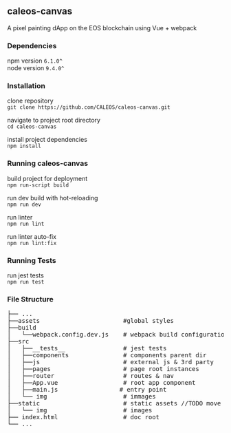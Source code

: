 ## caleos-canvas

A pixel painting dApp on the EOS blockchain using Vue + webpack

### Dependencies

npm version `6.1.0^` <br/>
node version `9.4.0^`

### Installation
clone repository<br/>
`git clone https://github.com/CALEOS/caleos-canvas.git` <br/>

navigate to project root directory<br/>
`cd caleos-canvas` <br/>

install project dependencies<br/>
`npm install` <br/>

### Running caleos-canvas
build project for deployment<br />
`npm run-script build`<br />

run dev build with hot-reloading<br />
`npm run dev`<br />

run linter<br />
`npm run lint`<br />

run linter auto-fix<br />
`npm run lint:fix`<br />

### Running Tests

run jest tests<br />
`npm run test`  

### File Structure
<pre>
├── ...
├──assets                       #global styles
├──build   
│   └──webpack.config.dev.js    # webpack build configuration        
├──src                           
│   ├──__tests__                # jest tests     
│   ├──components               # components parent dir
│   ├──js                       # external js & 3rd party    
│   ├──pages                    # page root instances
│   ├──router                   # routes & nav   
│   ├──App.vue                  # root app component
│   ├──main.js                 # entry point
│   └── img                     # immages
├──static                       # static assets //TODO move to assets dir
│   └── img                     # images
├── index.html                  # doc root
└── ...
</pre>
